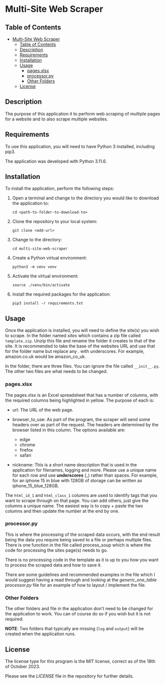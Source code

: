 # Multi-Site Web Scraper

## Table of Contents

- [Multi-Site Web Scraper](#multi-site-web-scraper)
  - [Table of Contents](#table-of-contents)
  - [Description](#description)
  - [Requirements](#requirements)
  - [Installation](#installation)
  - [Usage](#usage)
    - [pages.xlsx](#pagesxlsx)
    - [processor.py](#processorpy)
    - [Other Folders](#other-folders)
  - [License](#license)

## Description

The purpose of this application it to perform web scraping of multiple pages for a website and to also scrape multiple websites.

## Requirements

To use this application, you will need to have Python 3 installed, including pip3.

The application was developed with Python 3.11.6.

## Installation

To install the application, perform the following steps:

1. Open a terminal and change to the directory you would like to download the application to:

    ``` console
    cd <path-to-folder-to-download-to>
    ```

2. Clone the repository to your local system:

    ``` console
    git clone <add-url>
    ```

3. Change to the directory:

    ``` console
    cd multi-site-web-scraper
    ```

4. Create a Python virtual environment:

    ``` console
    python3 -m venv venv
    ```

5. Activate the virtual environment:

    ``` console
    source ./venv/bin/activate
    ```

6. Install the required packages for the application:

    ``` console
    pip3 install -r requirements.txt
    ```

## Usage

Once the application is installed, you will need to define the site(s) you wish to scrape. In the folder named *sites* which contains a zip file called `template.zip`. Unzip this file and rename the folder it creates to that of the site. It is recommended to take the base of the websites URL and use that for the folder name but replace any . with underscores. For example, amazon.co.uk would be amazon_co_uk.

In the folder, there are three files. You can ignore the file called `__init__.py`. The other two files are what needs to be changed.

### pages.xlsx

The pages.xlsx is an Excel spreadsheet that has a number of columns, with the required columns being highlighted in yellow. The purpose of each is:

- url: The URL of the web page.
- browser_to_use: As part of the program, the scraper will send some headers over as part of the request. The headers are determined by the browser listed in this column. The options available are:

  - edge
  - chrome
  - firefox
  - safari

- nickname: This is a short name description that is used in the application for filenames, logging and more. Please use a unique name for each row and use **underscores** (_) rather than spaces. For example, for an iphone 15 in blue with 128GB of storage can be written as iphone_15_blue_128GB.

The `html_id_1` and `html_class_1` columns are used to identify tags that you want to scrape through on that page. You can add others, just give the columns a unique name. The easiest way is to copy + paste the two columns and then update the number at the end by one.

### processor.py

This is where the processing of the scraped data occurs, with the end result being the data you require being saved to a file or perhaps multiple files. There is one function in the file called process_soup which is where the code for processing the sites page(s) needs to go.

There is no processing code in the template as it is up to you how you want to process the scraped data and how to save it.

There are some guidelines and recommended examples in the file which I would suggest having a read through and looking at the *generic_one_table* *processor.py* file for an example of how to layout / implement the file.

### Other Folders

The other folders and file in the application don't need to be changed for the application to work. You can of course do so if you wish but it is not required.

**NOTE**: Two folders that typically are missing (`log` and `output`) will be created when the application runs.

## License

The license type for this program is the MIT license, correct as of the 18th of October 2023.

Please see the *LICENSE* file in the repository for further details.
